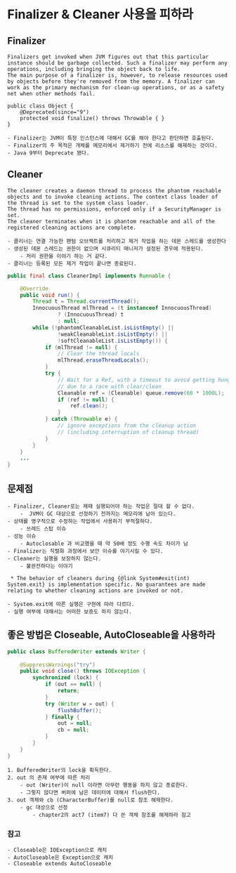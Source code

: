 # Finalizer & Cleaner 사용을 피하라

## Finalizer

```
Finalizers get invoked when JVM figures out that this particular instance should be garbage collected. Such a finalizer may perform any operations, including bringing the object back to life.
The main purpose of a finalizer is, however, to release resources used by objects before they're removed from the memory. A finalizer can work as the primary mechanism for clean-up operations, or as a safety net when other methods fail.
```
```
public class Object {
    @Deprecated(since="9")
    protected void finalize() throws Throwable { }
}
```
    - Finalizer는 JVM이 특정 인스턴스에 대해서 GC를 해야 한다고 판단하면 호출된다.
    - Finalizer의 주 목적은 개체를 메모리에서 제거하기 전에 리소스를 해제하는 것이다.
    - Java 9부터 Deprecate 됐다.

## Cleaner

```
The cleaner creates a daemon thread to process the phantom reachable objects and to invoke cleaning actions. The context class loader of the thread is set to the system class loader.
The thread has no permissions, enforced only if a SecurityManager is set.
The cleaner terminates when it is phantom reachable and all of the registered cleaning actions are complete.
```

    - 클리너는 연결 가능한 팬텀 오브젝트를 처리하고 제거 작업을 하는 데몬 스레드를 생성한다
    - 생성된 데몬 스레드는 권한이 없으며 시큐리티 매니저가 설정된 경우에 적용된다.
        - 처리 권한을 이야기 하는 거 같다.
    - 클리너는 등록된 모든 제거 작업이 끝나면 종료된다.

```java 
public final class CleanerImpl implements Runnable {

    @Override
    public void run() {
        Thread t = Thread.currentThread();
        InnocuousThread mlThread = (t instanceof InnocuousThread)
                ? (InnocuousThread) t
                : null;
        while (!phantomCleanableList.isListEmpty() ||
                !weakCleanableList.isListEmpty() ||
                !softCleanableList.isListEmpty()) {
            if (mlThread != null) {
                // Clear the thread locals
                mlThread.eraseThreadLocals();
            }
            try {
                // Wait for a Ref, with a timeout to avoid getting hung
                // due to a race with clear/clean
                Cleanable ref = (Cleanable) queue.remove(60 * 1000L);
                if (ref != null) {
                    ref.clean();
                }
            } catch (Throwable e) {
                // ignore exceptions from the cleanup action
                // (including interruption of cleanup thread)
            }
        }
    }
    ...
}
```

## 문제점
    - Finalizer, Cleaner로는 제때 실행되어야 하는 작업은 절대 할 수 없다.
        -  JVM이 GC 대상으로 선정하기 전까지는 메모리에 남아 있는다.
    - 상태를 영구적으로 수정하는 작업에서 사용하기 부적절하다.
        - 쓰레드 스탑 이슈
    - 성능 이슈
        - Autoclosable 과 비교했을 때 약 50배 정도 수행 속도 차이가 남
    - Finalizer는 직렬화 과정에서 보안 이슈를 야기시킬 수 있다.
    - Cleaner는 실행을 보장하지 않는다.
        - 불완전하다는 이야기
```
 * The behavior of cleaners during {@link System#exit(int) System.exit} is implementation specific. No guarantees are made relating to whether cleaning actions are invoked or not.
```
    - System.exit에 따른 실행은 구현에 따라 다르다.
    - 실행 여부에 대해서는 어떠한 보증도 하지 않는다. 


## 좋은 방법은 Closeable, AutoCloseable을 사용하라
```java
public class BufferedWriter extends Writer {
    
    @SuppressWarnings("try")
    public void close() throws IOException {
        synchronized (lock) {
            if (out == null) {
                return;
            }
            try (Writer w = out) {
                flushBuffer();
            } finally {
                out = null;
                cb = null;
            }
        }
    }
}
```
    1. BufferedWriter의 lock을 획득한다.
    2. out 의 존재 여부에 따른 처리
        - out (Writer)이 null 이라면 아무런 행동을 하지 않고 종료한다.
        - 그렇지 않다면 버퍼에 남은 데이터에 대해서 flush한다.
    3. out 객체와 cb (CharacterBuffer)를 null로 참조 해제한다.
        - gc 대상으로 선정
            - chapter2의 act7 (item7) 다 쓴 객체 참조를 해제하라 참고

### 참고 
    - Closeable은 IOException으로 캐치
    - AutoCloseable은 Exception으로 캐치
    - Closeable extends AutoCloseable

